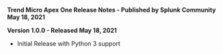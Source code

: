 **Trend Micro Apex One Release Notes - Published by Splunk Community May 18, 2021**


**Version 1.0.0 - Released May 18, 2021**

* Initial Release with Python 3 support
